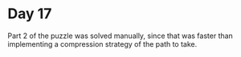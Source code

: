 # Day 17

Part 2 of the puzzle was solved manually, since that was faster than implementing a compression strategy of the path to take.
